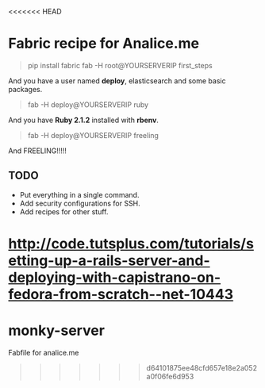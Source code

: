 <<<<<<< HEAD
# Fabric recipe for Analice.me

> pip install fabric
> fab -H root@YOURSERVERIP first_steps

And you have a user named **deploy**, elasticsearch and some basic packages.

> fab -H deploy@YOURSERVERIP ruby

And you have **Ruby 2.1.2** installed with **rbenv**.

> fab -H deploy@YOURSERVERIP freeling

And FREELING!!!!!

## TODO

* Put everything in a single command.
* Add security configurations for SSH.
* Add recipes for other stuff.

http://code.tutsplus.com/tutorials/setting-up-a-rails-server-and-deploying-with-capistrano-on-fedora-from-scratch--net-10443
=======
monky-server
============

Fabfile for analice.me
>>>>>>> d64101875ee48cfd657e18e2a052a0f06fe6d953
